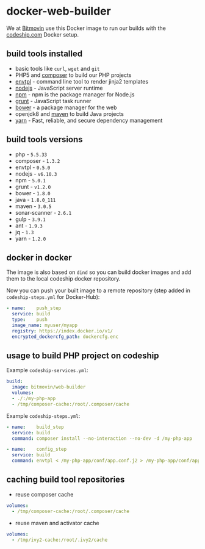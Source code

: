 # docker-web-builder
We at [Bitmovin](https://bitmovin.com) use this Docker image to run our builds with the [codeship.com](https://codeship.com) Docker setup.

## build tools installed

* basic tools like `curl`,  `wget` and `git`
* PHP5 and [composer](https://getcomposer.org/) to build our PHP projects
* [envtpl](https://github.com/andreasjansson/envtpl) - command line tool to render jinja2 templates
* [nodejs](https://nodejs.org/) -  JavaScript server runtime
* [npm](https://www.npmjs.com/) - npm is the package manager for Node.js
* [grunt](http://gruntjs.com/) - JavaScript task runner
* [bower](http://bower.io/) - a package manager for the web
* openjdk8 and [maven](https://maven.apache.org/) to build Java projects
* [yarn](https://yarnpkg.com/) - Fast, reliable, and secure dependency management

## build tools versions
* php - `5.5.33`
* composer - `1.3.2`
* envtpl - `0.5.0`
* nodejs - `v6.10.3`
* npm - `5.0.1`
* grunt - `v1.2.0`
* bower - `1.8.0`
* java - `1.8.0_111`
* maven - `3.0.5`
* sonar-scanner - `2.6.1`
* gulp - `3.9.1`
* ant - `1.9.3`
* jq - `1.3`
* yarn - `1.2.0`

## docker in docker
The image is also based on `dind` so you can build docker images and add them to the local codeship docker repository.

Now you can push your built image to a remote repository (step added in `codeship-steps.yml` for Docker-Hub):
```yaml
- name:    push_step
  service: build
  type:    push
  image_name: myuser/myapp
  registry: https://index.docker.io/v1/
  encrypted_dockercfg_path: dockercfg.enc
```

## usage to build PHP project on codeship
Example `codeship-services.yml`:
```yaml
build:
  image: bitmovin/web-builder
  volumes:
  - ./:/my-php-app
  - /tmp/composer-cache:/root/.composer/cache
```

Example `codeship-steps.yml`:
```yaml
- name:    build_step
  service: build
  command: composer install --no-interaction --no-dev -d /my-php-app

- name:    config_step
  service: build
  command: envtpl < /my-php-app/conf/app.conf.j2 > /my-php-app/conf/app.conf
```

## caching build tool repositories
* reuse composer cache
```yaml
volumes:
  - /tmp/composer-cache:/root/.composer/cache
```
* reuse maven and activator cache
```yaml
volumes:
  - /tmp/ivy2-cache:/root/.ivy2/cache
```
